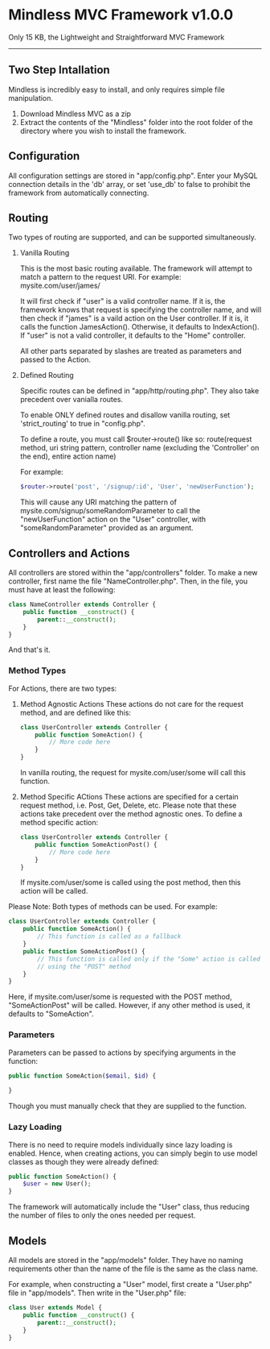 Mindless MVC Framework v1.0.0
=============

Only 15 KB, the Lightweight and Straightforward MVC Framework
___________________

## Two Step Intallation

Mindless is incredibly easy to install, and only requires simple file manipulation.

1. Download Mindless MVC as a zip
2. Extract the contents of the "Mindless" folder into the root folder of the directory where you wish to install the framework.

## Configuration

All configuration settings are stored in "app/config.php". Enter your MySQL connection details in the 'db' array, or set 'use_db' to false to prohibit the framework from automatically connecting.

## Routing

Two types of routing are supported, and can be supported simultaneously.

1. Vanilla Routing

	This is the most basic routing available. The framework will attempt to match a pattern to the request URI.
	For example: mysite.com/user/james/

	It will first check if "user" is a valid controller name. If it is, the framework knows that request is specifying the controller name, and will then check if "james" is a vaild action on the User controller. If it is, it calls the function JamesAction(). Otherwise, it defaults to IndexAction(). If "user" is not a valid controller, it defaults to the "Home" controller.

	All other parts separated by slashes are treated as parameters and passed to the Action.

2. Defined Routing
	
	Specific routes can be defined in "app/http/routing.php". They also take precedent over vanialla routes.

	To enable ONLY defined routes and disallow vanilla routing, set 'strict_routing' to true in "config.php".

	To define a route, you must call $router->route() like so:
	route(request method, uri string pattern, controller name (excluding the 'Controller' on the end), entire action name)

	For example:

	```php
	$router->route('post', '/signup/:id', 'User', 'newUserFunction');
	```

	This will cause any URI matching the pattern of mysite.com/signup/someRandomParameter to call the "newUserFunction" action on the "User" controller, with "someRandomParameter" provided as an argument.


## Controllers and Actions

All controllers are stored within the "app/controllers" folder. To make a new controller, first name the file "NameController.php". Then, in the file, you must have at least the following:

```php
class NameController extends Controller {
	public function __construct() {
		parent::__construct();
	}
}
```

And that's it.

### Method Types

For Actions, there are two types:

1. Method Agnostic Actions
	These actions do not care for the request method, and are defined like this:

	```php
	class UserController extends Controller {
		public function SomeAction() {
			// More code here
		}
	}
	```

	In vanilla routing, the request for mysite.com/user/some will call this function.

2. Method Specific ACtions
	These actions are specified for a certain request method, i.e. Post, Get, Delete, etc. Please note that these actions take precedent over the method agnostic ones.
	To define a method specific action:

	```php
	class UserController extends Controller {
		public function SomeActionPost() {
			// More code here
		}
	}
	```

	If mysite.com/user/some is called using the post method, then this action will be called.

Please Note: Both types of methods can be used. For example:

```php
class UserController extends Controller {
	public function SomeAction() {
		// This function is called as a fallback
	}
	public function SomeActionPost() {
		// This function is called only if the "Some" action is called on the "User" controller
		// using the "POST" method
	}
}
```

Here, if mysite.com/user/some is requested with the POST method, "SomeActionPost" will be called. However, if any other method is used, it defaults to "SomeAction". 

### Parameters

Parameters can be passed to actions by specifying arguments in the function:

```php
public function SomeAction($email, $id) {
	
}
```

Though you must manually check that they are supplied to the function.

### Lazy Loading

There is no need to require models individually since lazy loading is enabled. Hence, when creating actions, you can simply begin to use model classes as though they were already defined:

```php
public function SomeAction() {
	$user = new User();
}
```

The framework will automatically include the "User" class, thus reducing the number of files to only the ones needed per request.

## Models

All models are stored in the "app/models" folder. They have no naming requirements other than the name of the file is the same as the class name.

For example, when constructing a "User" model, first create a "User.php" file in "app/models". Then write in the "User.php" file:

```php
class User extends Model {
	public function __construct() {
		parent::__construct();
	}
}
